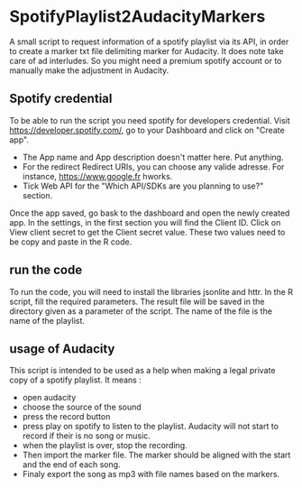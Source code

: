 # SpotifyPlaylist2AudacityMarkers
A small script to request information of a spotify playlist via its API, in order to create a marker txt file delimiting marker for Audacity.
It does note take care of ad interludes. So you might need a premium spotify account or to manually make the adjustment in Audacity.

## Spotify credential
To be able to run the script you need spotify for developers credential.
Visit https://developer.spotify.com/, go to your Dashboard and click on "Create app".
* The App name and App description doesn't matter here. Put anything.
* For the redirect Redirect URIs, you can choose any valide adresse. For instance, https://www.google.fr hworks.
* Tick Web API for the "Which API/SDKs are you planning to use?" section.

Once the app saved, go bask to the dashboard and open the newly created app.
In the settings, in the first section you will find the Client ID. Click on View client secret to get the Client secret value.
These two values need to be copy and paste in the R code.

## run the code
To run the code, you will need to install the libraries jsonlite and httr.
In the R script, fill the required parameters.
The result file will be saved in the directory given as a parameter of the script. The name of the file is the name of the playlist.

## usage of Audacity
This script is intended to be used as a help when making a legal private copy of a spotify playlist.
It means :
* open audacity
* choose the source of the sound
* press the record button
* press play on spotify to listen to the playlist. Audacity will not start to record if their is no song or music.
* when the playlist is over, stop the recording.
* Then import the marker file. The marker should be aligned with the start and the end of each song.
* Finaly export the song as mp3 with file names based on the markers.
